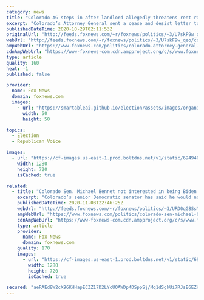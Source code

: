 ```yaml
---
category: news
title: "Colorado AG steps in after landlord allegedly threatens rent raise at mobile home park if Biden wins"
excerpt: "Colorado’s Attorney General sent a cease and desist letter to the owner of a mobile home park in Fort Morgan, Colo., following reports of voter intimidation after the landlord allegedly threatened to spike rent rates should Democratic presidential candidate Joe Biden win on Nov. 3."
publishedDateTime: 2020-10-29T02:11:53Z
originalUrl: "http://feeds.foxnews.com/~r/foxnews/politics/~3/U7skF9w_qeo/colorado-attorney-general-steps-in-after-voter-intimidation-found-in-mobile-home-park-threatening-rent-increa"
webUrl: "http://feeds.foxnews.com/~r/foxnews/politics/~3/U7skF9w_qeo/colorado-attorney-general-steps-in-after-voter-intimidation-found-in-mobile-home-park-threatening-rent-increa"
ampWebUrl: "https://www.foxnews.com/politics/colorado-attorney-general-steps-in-after-voter-intimidation-found-in-mobile-home-park-threatening-rent-increa.amp"
cdnAmpWebUrl: "https://www-foxnews-com.cdn.ampproject.org/c/s/www.foxnews.com/politics/colorado-attorney-general-steps-in-after-voter-intimidation-found-in-mobile-home-park-threatening-rent-increa.amp"
type: article
quality: 160
heat: -1
published: false

provider:
  name: Fox News
  domain: foxnews.com
  images:
    - url: "https://smartableai.github.io/election/assets/images/organizations/foxnews.com-50x50.jpg"
      width: 50
      height: 50

topics:
  - Election
  - Republican Voice

images:
  - url: "https://cf-images.us-east-1.prod.boltdns.net/v1/static/694940094001/9a89e0be-ca89-4feb-92e9-50c0498d22ce/78ae422c-3438-47c6-9791-096f72831c10/1280x720/match/image.jpg"
    width: 1280
    height: 720
    isCached: true

related:
  - title: "Colorado Sen. Michael Bennet not interested in being Biden's education secretary"
    excerpt: "Colorado’s senior Democratic senator has said he would not be interested in serving as education secretary under a prospective Joe Biden’s administration, despite his background in public education."
    publishedDateTime: 2020-11-03T22:46:25Z
    webUrl: "http://feeds.foxnews.com/~r/foxnews/politics/~3/URD0qG8SsMk/colorado-sen-michael-bennet-not-interested-in-being-bidens-education-secretary"
    ampWebUrl: "https://www.foxnews.com/politics/colorado-sen-michael-bennet-not-interested-in-being-bidens-education-secretary.amp"
    cdnAmpWebUrl: "https://www-foxnews-com.cdn.ampproject.org/c/s/www.foxnews.com/politics/colorado-sen-michael-bennet-not-interested-in-being-bidens-education-secretary.amp"
    type: article
    provider:
      name: Fox News
      domain: foxnews.com
    quality: 170
    images:
      - url: "https://cf-images.us-east-1.prod.boltdns.net/v1/static/694940094001/0f63ae9c-e71d-44c6-bb32-f901a0c56576/06f4d830-7558-44eb-9e75-5af937341bd4/1280x720/match/image.jpg"
        width: 1280
        height: 720
        isCached: true

secured: "aeRAEd8W2cX96KHHapECZZ17D2LYcUOAWDp4DSppSj/Mq1dSgkUi7RJsE6EZKES+3UgbFriYWXecXii6eUuPvjH/cRnMJ4QAmfoUr+D39BR3X7euSNVpSxvV3xrDOgA0d0CAy0uSB22TK9wEmDG/nRrFqSr5dfsEA0psE7ftomjbqRV+h2FzFgFku3gl5O75DbCFKqwb6cRx+b+ABXuqgUe4lnIZGCcH/2idnEnQdsOcB6oDHa1IThbD/ggujNTTqixNDv9PjznxggEc9fpMPTwZOYC/tTYLL/CpHfnwT1wJQNUS/NeuRZQbtX0n9jPN59EYRWbtUaf0NlUOsirXuKZxrym+ry3E9L7w6rj84F8=;lwLoNVKXwyYsBuv0VYK01g=="
---
```


